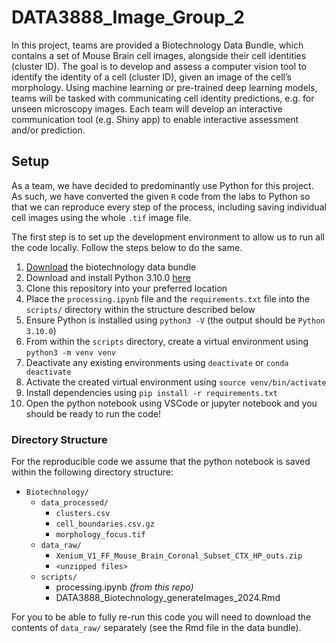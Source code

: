 # DATA3888_Image_Group_2

In this project, teams are provided a Biotechnology Data Bundle, which contains a set of Mouse Brain cell images, alongside their cell identities (cluster ID). The goal is to develop and assess a computer vision tool to identify the identity of a cell (cluster ID), given an image of the cell’s morphology. Using machine learning or pre-trained deep learning models, teams will be tasked with communicating cell identity predictions, e.g. for unseen microscopy images. Each team will develop an interactive communication tool (e.g. Shiny app) to enable interactive assessment and/or prediction.

## Setup

As a team, we have decided to predominantly use Python for this project. As such, we have converted the given `R` code from the labs to Python so that we can reproduce every step of the process, including saving individual cell images using the whole `.tif` image file.

The first step is to set up the development environment to allow us to run all the code locally. Follow the steps below to do the same.

1. [Download](https://canvas.sydney.edu.au/courses/57772/files/35835364/download) the biotechnology data bundle
2. Download and install Python 3.10.0 [here](https://www.python.org/downloads/)
3. Clone this repository into your preferred location
4. Place the `processing.ipynb` file and the `requirements.txt` file into the `scripts/` directory within the structure described below
5. Ensure Python is installed using `python3 -V` (the output should be `Python 3.10.0`)
6. From within the `scripts` directory, create a virtual environment using `python3 -m venv venv`
7. Deactivate any existing environments using `deactivate` or `conda deactivate`
8. Activate the created virtual environment using `source venv/bin/activate`
9. Install dependencies using `pip install -r requirements.txt`
10. Open the python notebook using VSCode or jupyter notebook and you should be ready to run the code! 

### Directory Structure
For the reproducible code we assume that the python notebook is saved within the following directory structure:

-   `Biotechnology/`
    -   `data_processed/`
        -   `clusters.csv`
        -   `cell_boundaries.csv.gz`
        -   `morphology_focus.tif`
    -   `data_raw/`
        -   `Xenium_V1_FF_Mouse_Brain_Coronal_Subset_CTX_HP_outs.zip`
        -   `<unzipped files>`
    -   `scripts/`
        -    processing.ipynb _(from this repo)_
        -    DATA3888_Biotechnology_generateImages_2024.Rmd

For you to be able to fully re-run this code you will need to download the contents of  `data_raw/`  separately (see the Rmd file in the data bundle).
